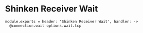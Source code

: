 
# Shinken Receiver Wait

    module.exports = header: 'Shinken Receiver Wait', handler: ->
      @connection.wait options.wait.tcp
